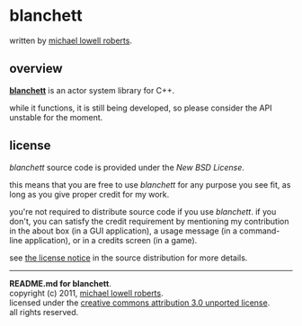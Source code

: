 blanchett
=========

written by [michael lowell roberts][fmrl].

overview
--------

**[blanchett][blanchett]** is an actor system library for C++.

while it functions, it is still being developed, so please consider the API unstable for the moment.

license
-------

*blanchett* source code is provided under the *New BSD License*.

this means that you are free to use *blanchett* for any purpose you see fit, as long as you give proper credit for my work.

you're not required to distribute source code if you use *blanchett*. if you don't, you can satisfy the credit requirement by mentioning my contribution in the about box (in a GUI application), a usage message (in a command-line application), or in a credits screen (in a game).

see [the license notice][bsd-license] in the source distribution for more details.

_____
**README.md for blanchett**.  
copyright (c) 2011, [michael lowell roberts][fmrl].  
licensed under the [creative commons attribution 3.0 unported license][cc-license].  
all rights reserved.

[blanchett]: http://i.chzbgr.com/completestore/2008/6/8/catblanchett128574062070287986.jpg
[bsd-license]: http://github.com/fmrl/blanchett/blob/master/LICENSE.md
[cc-license]: http://creativecommons.org/licenses/by/3.0/
[fmrl]: http://fmrl.org


